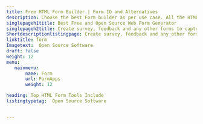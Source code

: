 ```yaml
---
title: Free HTML Form Builder | Form.IO and Alternatives
description: Choose the best Form builder as per use case. All the HTML form builders listed here are free and open source.
singlepageh1title: Best Free and Open Source Web Form Generator
singlepageh2title: Create survey, feedback and any other forms to capture classified information. Know your customers better by letting them speak in one on one conversation.
Shortdescriptionlistingpage: Create survey, feedback and any other forms to capture classified information. Know your customers better by letting them speak in one on one conversation.
linktitle: form
Imagetext:  Open Source Software 
draft: false
weight: 12
menu:
   mainmenu: 
       name: Form
       url: FormApps
       weight: 12

heading: Top HTML Form Tools Include
listingtypetag:  Open Source Software 


---
```


